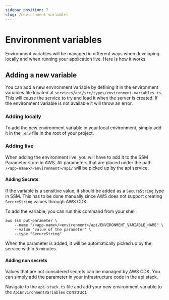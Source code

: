 ```yaml
---
sidebar_position: 7
slug: /environment-variables
---
```


# Environment variables

Environment variables will be managed in different ways when developing locally and when running your application live. Here is how it works.

## Adding a new variable

You can add a new environment variable by defining it in the environment variables file located at `services/api/src/types/environment-variables.ts`. This will cause the service to try and load it when the server is created. If the environment variable is not available it will throw an error.

### Adding locally

To add the new environment variable in your local environment, simply add it in the `.env` file in the root of your project.

### Adding live

When adding the environment live, you will have to add it to the SSM Parameter store in AWS. All parameters that are placed under the path `/<app-name>/<environment>/api/` will be picked up by the api service.

#### Adding Secrets

If the variable is a sensitive value, it should be added as a `SecureString` type in SSM. This has to be done manually since AWS does not support creating `SecureString` values through AWS CDK.

To add the variable, you can run this command from your shell:

```shell
aws ssm put-parameter \
    --name "/<app-name>/<environment>/api/ENVIRONMENT_VARIABLE_NAME" \
    --value "value of the parameter" \
    --type "SecureString"
```

When the parameter is added, it will be automatically picked up by the service within 5 minutes.

#### Adding non secrets

Values that are not considered secrets can be managed by AWS CDK. You can simply add the parameter in your infrastructure code in the api stack.

Navigate to the `api-stack.ts` file and add your new environment variable to the `ApiEnvironmentVariables` construct.